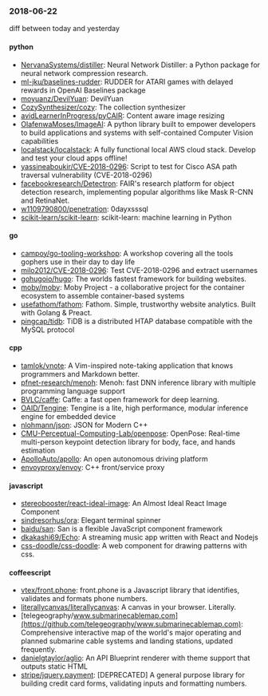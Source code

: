 ### 2018-06-22
diff between today and yesterday

#### python
* [NervanaSystems/distiller](https://github.com/NervanaSystems/distiller): Neural Network Distiller: a Python package for neural network compression research.
* [ml-jku/baselines-rudder](https://github.com/ml-jku/baselines-rudder): RUDDER for ATARI games with delayed rewards in OpenAI Baselines package
* [moyuanz/DevilYuan](https://github.com/moyuanz/DevilYuan): DevilYuan
* [CozySynthesizer/cozy](https://github.com/CozySynthesizer/cozy): The collection synthesizer
* [avidLearnerInProgress/pyCAIR](https://github.com/avidLearnerInProgress/pyCAIR): Content aware image resizing
* [OlafenwaMoses/ImageAI](https://github.com/OlafenwaMoses/ImageAI): A python library built to empower developers to build applications and systems with self-contained Computer Vision capabilities
* [localstack/localstack](https://github.com/localstack/localstack):  A fully functional local AWS cloud stack. Develop and test your cloud apps offline!
* [yassineaboukir/CVE-2018-0296](https://github.com/yassineaboukir/CVE-2018-0296): Script to test for Cisco ASA path traversal vulnerability (CVE-2018-0296)
* [facebookresearch/Detectron](https://github.com/facebookresearch/Detectron): FAIR's research platform for object detection research, implementing popular algorithms like Mask R-CNN and RetinaNet.
* [w1109790800/penetration](https://github.com/w1109790800/penetration):   0dayxsssql
* [scikit-learn/scikit-learn](https://github.com/scikit-learn/scikit-learn): scikit-learn: machine learning in Python

#### go
* [campoy/go-tooling-workshop](https://github.com/campoy/go-tooling-workshop): A workshop covering all the tools gophers use in their day to day life
* [milo2012/CVE-2018-0296](https://github.com/milo2012/CVE-2018-0296): Test CVE-2018-0296 and extract usernames
* [gohugoio/hugo](https://github.com/gohugoio/hugo): The worlds fastest framework for building websites.
* [moby/moby](https://github.com/moby/moby): Moby Project - a collaborative project for the container ecosystem to assemble container-based systems
* [usefathom/fathom](https://github.com/usefathom/fathom): Fathom. Simple, trustworthy website analytics. Built with Golang & Preact.
* [pingcap/tidb](https://github.com/pingcap/tidb): TiDB is a distributed HTAP database compatible with the MySQL protocol

#### cpp
* [tamlok/vnote](https://github.com/tamlok/vnote): A Vim-inspired note-taking application that knows programmers and Markdown better.
* [pfnet-research/menoh](https://github.com/pfnet-research/menoh): Menoh: fast DNN inference library with multiple programming language support
* [BVLC/caffe](https://github.com/BVLC/caffe): Caffe: a fast open framework for deep learning.
* [OAID/Tengine](https://github.com/OAID/Tengine): Tengine is a lite, high performance, modular inference engine for embedded device
* [nlohmann/json](https://github.com/nlohmann/json): JSON for Modern C++
* [CMU-Perceptual-Computing-Lab/openpose](https://github.com/CMU-Perceptual-Computing-Lab/openpose): OpenPose: Real-time multi-person keypoint detection library for body, face, and hands estimation
* [ApolloAuto/apollo](https://github.com/ApolloAuto/apollo): An open autonomous driving platform
* [envoyproxy/envoy](https://github.com/envoyproxy/envoy): C++ front/service proxy

#### javascript
* [stereobooster/react-ideal-image](https://github.com/stereobooster/react-ideal-image):  An Almost Ideal React Image Component
* [sindresorhus/ora](https://github.com/sindresorhus/ora): Elegant terminal spinner
* [baidu/san](https://github.com/baidu/san): San is a flexible JavaScript component framework
* [dkakashi69/Echo](https://github.com/dkakashi69/Echo):  A streaming music app written with React and Nodejs
* [css-doodle/css-doodle](https://github.com/css-doodle/css-doodle):  A web component for drawing patterns with css.

#### coffeescript
* [vtex/front.phone](https://github.com/vtex/front.phone): front.phone is a Javascript library that identifies, validates and formats phone numbers.
* [literallycanvas/literallycanvas](https://github.com/literallycanvas/literallycanvas): A canvas in your browser. Literally.
* [telegeography/www.submarinecablemap.com](https://github.com/telegeography/www.submarinecablemap.com): Comprehensive interactive map of the world's major operating and planned submarine cable systems and landing stations, updated frequently.
* [danielgtaylor/aglio](https://github.com/danielgtaylor/aglio): An API Blueprint renderer with theme support that outputs static HTML
* [stripe/jquery.payment](https://github.com/stripe/jquery.payment): [DEPRECATED] A general purpose library for building credit card forms, validating inputs and formatting numbers.
